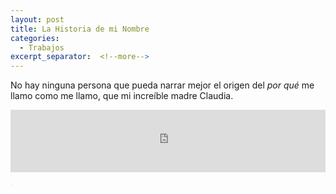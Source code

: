 ```yaml
---
layout: post
title: La Historia de mi Nombre
categories:
  - Trabajos
excerpt_separator:  <!--more-->
---
```


No hay ninguna persona que pueda narrar mejor el origen del *por qué* me llamo como me llamo, que mi increíble madre Claudia.

<p class="message">
<iframe width="100%" height="100" scrolling="no" frameborder="no" allow="autoplay" src="https://w.soundcloud.com/player/?url=https%3A//api.soundcloud.com/tracks/1519890472&color=%2351664c&auto_play=true&hide_related=false&show_comments=true&show_user=false&show_reposts=false&show_teaser=true"></iframe><div style="font-size: 10px; color: #cccccc;line-break: anywhere;word-break: normal;overflow: hidden;white-space: nowrap;text-overflow: ellipsis; font-family: Interstate,Lucida Grande,Lucida Sans Unicode,Lucida Sans,Garuda,Verdana,Tahoma,sans-serif;font-weight: 100;"><a href="https://soundcloud.com/user-574401550" title="MAMA GRACIAS POR COLABORAR IO TKM" target="_blank" style="color: #cccccc; text-decoration: none;"></a> · <a href="https://soundcloud.com/user-574401550/kuru-kuru-kururin-song-1-hour" title="kuru kuru kururin" target="_blank" style="color: #cccccc; text-decoration: none;"></a></div>
</p>
